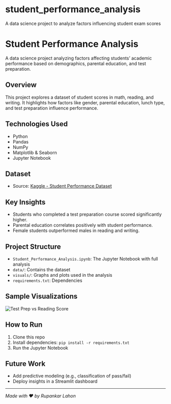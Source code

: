 # student_performance_analysis
A data science project to analyze factors influencing student exam scores
# Student Performance Analysis

A data science project analyzing factors affecting students’ academic performance based on demographics, parental education, and test preparation.

## Overview
This project explores a dataset of student scores in math, reading, and writing. It highlights how factors like gender, parental education, lunch type, and test preparation influence performance.

## Technologies Used
- Python
- Pandas
- NumPy
- Matplotlib & Seaborn
- Jupyter Notebook

## Dataset
- Source: [Kaggle - Student Performance Dataset](https://www.kaggle.com/datasets/spscientist/students-performance-in-exams)

## Key Insights
- Students who completed a test preparation course scored significantly higher.
- Parental education correlates positively with student performance.
- Female students outperformed males in reading and writing.

## Project Structure
- `Student_Performance_Analysis.ipynb`: The Jupyter Notebook with full analysis
- `data/`: Contains the dataset
- `visuals/`: Graphs and plots used in the analysis
- `requirements.txt`: Dependencies

## Sample Visualizations
![Test Prep vs Reading Score](visuals/test_prep_vs_scores.png)

## How to Run
1. Clone this repo
2. Install dependencies: `pip install -r requirements.txt`
3. Run the Jupyter Notebook

## Future Work
- Add predictive modeling (e.g., classification of pass/fail)
- Deploy insights in a Streamlit dashboard

---

*Made with ❤️ by Rupankar Lahon*
